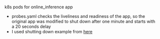 k8s pods for online_inference app

* probes.yaml checks the liveliness and readiness of the app, so the original app was modified to shut down
  after one minute and starts with a 20 seconds delay
* I used shutting down example from [here](https://github.com/encode/uvicorn/issues/742)
